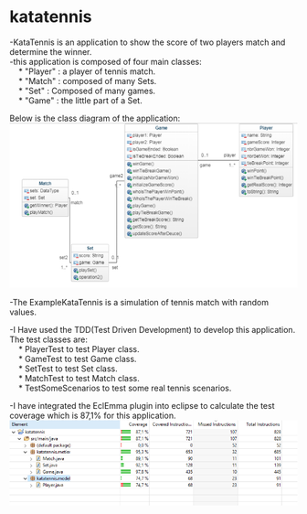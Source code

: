 # katatennis
-KataTennis is an application to show the score of two players  match and determine the winner.  
-this application is composed of four main classes:  
   &nbsp;&nbsp;&nbsp;   * "Player" : a player of tennis match.  
   &nbsp;&nbsp;&nbsp;   * "Match"  : composed of many Sets.  
   &nbsp;&nbsp;&nbsp;   * "Set"    : Composed of many games.  
   &nbsp;&nbsp;&nbsp;   * "Game"   : the little part of a Set.  
        
  Below is the class diagram of the application:  
  ![Alt text](/src/main/resources/diagrammeclasse.PNG?raw=true "class diagram")  
    
      
  -The ExampleKataTennis is a simulation of tennis match with random values.  
    
 -I Have used the TDD(Test Driven Development) to develop this application. The test classes are:  
   &nbsp;&nbsp;&nbsp;   * PlayerTest to test Player class.  
   &nbsp;&nbsp;&nbsp;   * GameTest to test Game class.  
   &nbsp;&nbsp;&nbsp;   * SetTest to test Set class.  
   &nbsp;&nbsp;&nbsp;   * MatchTest to test Match class.  
   &nbsp;&nbsp;&nbsp;   * TestSomeScenarios to test some real tennis scenarios.  
   
  -I have integrated the EclEmma plugin into eclipse to calculate the test coverage which is 87,1% for this application.  
  ![Alt text](/src/main/resources/testcoverage.PNG)  

